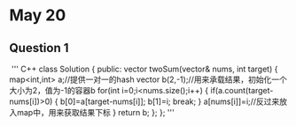 # May 20
## Question 1
![]()
''' C++
class Solution {
public:
    vector<int> twoSum(vector<int>& nums, int target) {
        map<int,int> a;//提供一对一的hash
        vector<int> b(2,-1);//用来承载结果，初始化一个大小为2，值为-1的容器b
        for(int i=0;i<nums.size();i++)
        {
            if(a.count(target-nums[i])>0)
            {
                b[0]=a[target-nums[i]];
                b[1]=i;
                break;
            }
            a[nums[i]]=i;//反过来放入map中，用来获取结果下标
        }
        return b;
    };
};
'''